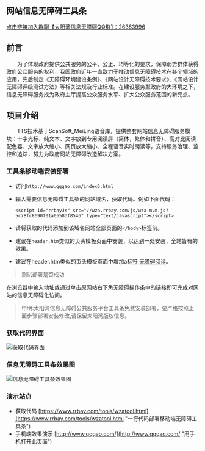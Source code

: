 ﻿## 网站信息无障碍工具条

[点击链接加入群聊【太阳湾信息无障碍QQ群】：26363996](https://jq.qq.com/?_wv=1027&k=f8g1arWo "QQ群:26363996")

## 前言

　　为了体现政府提供公共服务的公平、公正、均等化的要求，保障弱势群体获得政府公众服务的权利，我国政府近年一直致力于推动信息无障碍技术在各个领域的应用，先后制定《无障碍环境建设条例》、《网站设计无障碍技术要求》、《网站设计无障碍评级测试方法》等相关法规及行业标准。在建设服务型政府的大环境之下，信息无障碍服务成为政府主厅提高公众服务水平、扩大公众服务范围的新亮点。

## 项目介绍

　　TTS技术基于ScanSoft_MeiLing语音库，提供整套网站信息无障碍服务模块：十字光标、纯文本、文字放到专用阅读屏（简体，繁体和拼音）、高对比阅读配色器、文字放大缩小、网页放大缩小、全程语音实时朗读等，支持服务治理、监控和追踪，努力为政府网站无障碍改造解决方案。

### 工具条移动端安装部署

- 访问```http://www.qqqao.com/index6.html```

- 输入需要信息无障碍工具条的网站域名，获取代码。例如下面代码：
  
  ```<script id="rrbayJs" src="//wza.rrbay.com/js/wza-m.m.js?5c78fc8690f01a05583f8546" type="text/javascript"></script>```

- 请将获取的代码添加到该域名网站全部页面的```</body>```标签前。 

- 建议在```header.htm```类似的页头模板页面中安装，以达到一处安装，全站皆有的效果。

- 建议在header.htm类似的页头模板页面中增加a标签 <a id="wzayd" title="盲人朋友在线浏览按住Alt+g键" href="javascript:;" class="wzayd" accesskey="g">无障碍阅读</a>。

> 测试部署是否成功

   在浏览器中输入地址或通过单击原网站右下角无障碍操作条中的链接即可完成对网站的信息无障碍化访问。

> 申明:太阳湾信息无障碍公共服务平台工具条免费安装部署，要严格按照上面步骤部署安装修改,请保留太阳湾版权信息。

### 获取代码界面
![获取代码界面](doc/newtool.jpg)

### 信息无障碍工具条效果图
![信息无障碍工具条效果图](doc/newtool2.jpg)

### 演示站点

- 获取代码 [https://www.rrbay.com/tools/wzatool.html](https://www.rrbay.com/tools/wzatool.html "一行代码部署移动端无障碍工具条")
- 手机端效果演示 [http://www.qqqao.com/](http://www.qqqao.com/ "用手机打开此页面")

